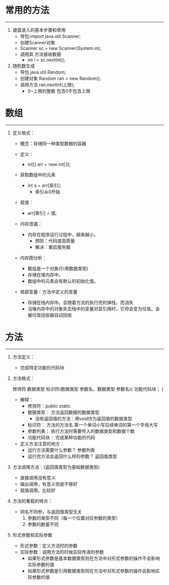 # 常用的方法

----------------

1. 键盘录入的基本步骤和使用
	* 导包:import java.util.Scanner;
	* 创建Scanner对象
	* Scanner sc = new Scanner(System.in);
	* 调用其 方法接收数据
		- int i = sc.nextInt();
2. 随机数生成
	* 导包  java.util.Random;
	* 创建对象  Random ran = new Random();
	* 调用方法 ran.nextInt(上限); 
		- 0~上限的整数   包含0不包含上限

# 数组

-----------------

1. 定义格式：
	* 概念：存储同一种类型数据的容器
	* 定义：
		- int[] arr = new int[3];
	* 获取数组中的元素
		- int a = arr[索引];
			- 索引从0开始
	* 赋值：
		- arr[索引] = 值;
	* 内存泄漏：
		- 内存在程序运行过程中，越来越小。
			* 预防：代码提高质量
			* 解决：重启服务器
	* 内存图分析：
		- 数组是一个对象(引用数据类型)
		- 存储在堆内存中。
		- 数组中的元素会有默认的初始化值。
			
	* 局部变量：方法中定义的变量
		- 存储在栈内存中。会随着方法的执行完的弹栈，而消失
		- 当堆内存中的对象失去栈中的变量对其引用时，它将会变为垃圾。会被垃圾回收器自动回收

# 方法

---------------

1. 方法定义：
	- 完成特定功能的代码块
2. 方法格式：


	修饰符 数据类型 标识符(数据类型 参数名，数据类型 参数名){
					功能代码块；
				}	
	- 解释：
		* 修饰符：public static
		* 数据类型： 方法返回数据的数据类型
			- 没有返回值的方法：用void作为返回值的数据类型
		* 标识符： 方法的方法名  第一个单词小写后续单词的第一个字母大写
		* 参数列表： 执行方法时需要传入的数据类型和数据个数	
		* 功能代码块： 完成某种功能的代码
	- 定义方法注意的地方：
		* 运行方法需要什么参数？       参数列表 
		* 运行完方法会返回什么样的参数？		返回值类型
3. 方法调用方法：(返回值类型为基础数据类型)
	* 直接调用没有意义
	* 输出调用，有意义但是不够好
	* 赋值调用，比较好
4. 方法的重载的特点：
	- 同名不同参，与返回值类型无关
		1. 参数的类型不同（每一个位置对应参数的类型）
		2. 参数的数量不同
5. 形式参数和实际参数
	* 形式参数：定义方法时的参数
	* 实际参数：调用方法的时候实际传递的参数
		- 如果形式参数是基本数据类型则在方法中对形式参数的操作不会影响实际参数的值
		- 如果形式参数是引用数据类型则在方法中对形式参数的操作会影响实际参数的值
